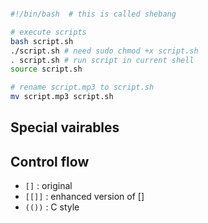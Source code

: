 


```bash

#!/bin/bash  # this is called shebang 

# execute scripts 
bash script.sh 
./script.sh # need sudo chmod +x script.sh
. script.sh # run script in current shell
source script.sh

# rename script.mp3 to script.sh 
mv script.mp3 script.sh
```

## Special vairables 



## Control flow 
* `[]` : original 
* `[[]]` : enhanced version of []
* `(())` : C style 
